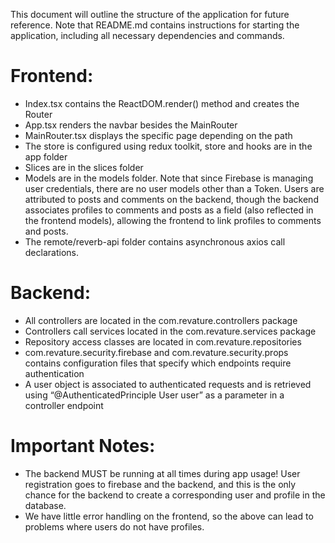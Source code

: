 This document will outline the structure of the application for future reference. Note that README.md contains instructions for starting the application, including all necessary dependencies and commands. 

# Frontend:
* Index.tsx contains the ReactDOM.render() method and creates the Router
* App.tsx renders the navbar besides the MainRouter
* MainRouter.tsx displays the specific page depending on the path
* The store is configured using redux toolkit, store and hooks are in the app folder
* Slices are in the slices folder
* Models are in the models folder. Note that since Firebase is managing user credentials, there are no user models other than a Token. Users are attributed to posts and comments on the backend, though the backend associates profiles to comments and posts as a field (also reflected in the frontend models), allowing the frontend to link profiles to comments and posts.
* The remote/reverb-api folder contains asynchronous axios call declarations.

# Backend:
* All controllers are located in the com.revature.controllers package
* Controllers call services located in the com.revature.services package
* Repository access classes are located in com.revature.repositories
* com.revature.security.firebase and com.revature.security.props contains configuration files that specify which endpoints require authentication
* A user object is associated to authenticated requests and is retrieved using “@AuthenticatedPrinciple User user” as a parameter in a controller endpoint

# Important Notes:
* The backend MUST be running at all times during app usage! User registration goes to firebase and the backend, and this is the only chance for the backend to create a corresponding user and profile in the database.
* We have little error handling on the frontend, so the above can lead to problems where users do not have profiles.
